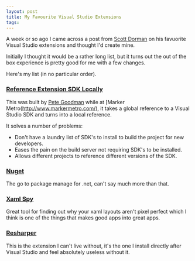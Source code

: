 ```yaml
---
layout: post
title: My Favourite Visual Studio Extensions
tags:  
---
```


A week or so ago I came across a post from [Scott Dorman](http://geekswithblogs.net/sdorman/archive/2014/10/05/favorite-visual-studio-extensions.aspx) on his favuorite Visual Studio extensions and thought I'd create mine.

Initially I thought it would be a rather long list, but it turns out the out of the box experience is pretty good for me with a few changes.

Here's my list (in no particular order).

### [Reference Extension SDK Locally](https://visualstudiogallery.msdn.microsoft.com/1f027247-1e01-4ec6-8f5b-70dabb375217)

This was built by [Pete Goodman](http://www.petegoo.com/) while at [Marker Metro(http://www.markermetro.com/), it takes a global reference to a Visual Studio SDK and turns into a local reference.

It solves a number of problems:

 - Don't have a laundry list of SDK's to install to build the project for new developers.
 - Eases the pain on the build server not requiring SDK's to be installed.
 - Allows different projects to reference different versions of the SDK.

### [Nuget](https://visualstudiogallery.msdn.microsoft.com/4ec1526c-4a8c-4a84-b702-b21a8f5293ca)

The go to package manage for .net, can't say much more than that.

### [Xaml Spy](http://xamlspy.com/learn/vsintegration)

Great tool for finding out why your xaml layouts aren't pixel perfect which I think is one of the things that makes good apps into great apps.

### [Resharper](https://www.jetbrains.com/resharper/)

This is the extension I can't live without, it's the one I install directly after Visual Studio and feel absolutely useless without it.
